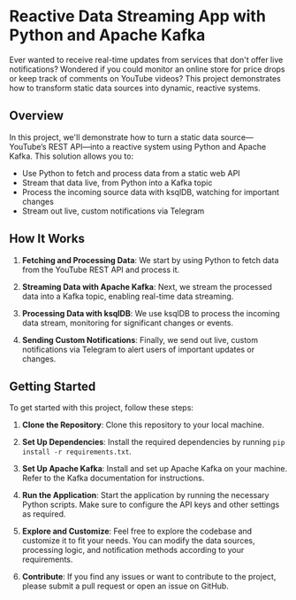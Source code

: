 # Reactive Data Streaming App with Python and Apache Kafka

Ever wanted to receive real-time updates from services that don't offer live notifications? Wondered if you could monitor an online store for price drops or keep track of comments on YouTube videos? 
This project demonstrates how to transform static data sources into dynamic, reactive systems.

## Overview

In this project, we'll demonstrate how to turn a static data source—YouTube’s REST API—into a reactive system using Python and Apache Kafka. This solution allows you to:

- Use Python to fetch and process data from a static web API
- Stream that data live, from Python into a Kafka topic
- Process the incoming source data with ksqlDB, watching for important changes
- Stream out live, custom notifications via Telegram

## How It Works

1. **Fetching and Processing Data**: We start by using Python to fetch data from the YouTube REST API and process it.
   
2. **Streaming Data with Apache Kafka**: Next, we stream the processed data into a Kafka topic, enabling real-time data streaming.

3. **Processing Data with ksqlDB**: We use ksqlDB to process the incoming data stream, monitoring for significant changes or events.

4. **Sending Custom Notifications**: Finally, we send out live, custom notifications via Telegram to alert users of important updates or changes.

## Getting Started

To get started with this project, follow these steps:

1. **Clone the Repository**: Clone this repository to your local machine.

2. **Set Up Dependencies**: Install the required dependencies by running `pip install -r requirements.txt`.

3. **Set Up Apache Kafka**: Install and set up Apache Kafka on your machine. Refer to the Kafka documentation for instructions.

4. **Run the Application**: Start the application by running the necessary Python scripts. Make sure to configure the API keys and other settings as required.

5. **Explore and Customize**: Feel free to explore the codebase and customize it to fit your needs. You can modify the data sources, processing logic, and notification methods according to your requirements.

6. **Contribute**: If you find any issues or want to contribute to the project, please submit a pull request or open an issue on GitHub.
